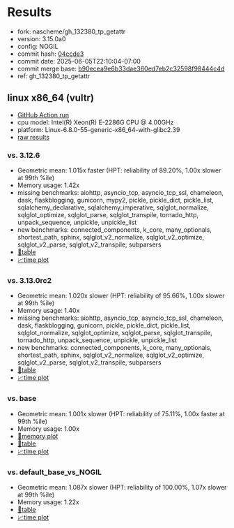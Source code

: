 # Results

- fork: nascheme/gh_132380_tp_getattr
- version: 3.15.0a0
- config: NOGIL
- commit hash: [04ccde3](https://github.com/nascheme/cpython/commit/04ccde3)
- commit date: 2025-06-05T22:10:04-07:00
- commit merge base: [b90ecea9e6b33dae360ed7eb2c32598f98444c4d](https://github.com/python/cpython/commit/b90ecea9e6b33dae360ed7eb2c32598f98444c4d)
- ref: gh_132380_tp_getattr

## linux x86_64 (vultr)

- [GitHub Action run](https://github.com/facebookexperimental/free-threading-benchmarking/actions/runs/15483329247)
- cpu model: Intel(R) Xeon(R) E-2286G CPU @ 4.00GHz
- platform: Linux-6.8.0-55-generic-x86_64-with-glibc2.39
- [raw results](bm-20250605-vultr-x86_64-nascheme-gh_132380_tp_getattr-3.15.0a0-04ccde3.json)

### vs. 3.12.6

- Geometric mean: 1.015x faster (HPT: reliability of 89.20%, 1.00x slower at 99th %ile)
- Memory usage: 1.42x
- missing benchmarks: aiohttp, asyncio_tcp, asyncio_tcp_ssl, chameleon, dask, flaskblogging, gunicorn, mypy2, pickle, pickle_dict, pickle_list, sqlalchemy_declarative, sqlalchemy_imperative, sqlglot_normalize, sqlglot_optimize, sqlglot_parse, sqlglot_transpile, tornado_http, unpack_sequence, unpickle, unpickle_list
- new benchmarks: connected_components, k_core, many_optionals, shortest_path, sphinx, sqlglot_v2_normalize, sqlglot_v2_optimize, sqlglot_v2_parse, sqlglot_v2_transpile, subparsers
- [📄table](bm-20250605-vultr-x86_64-nascheme-gh_132380_tp_getattr-3.15.0a0-04ccde3-vs-3.12.6.md)
- [📈time plot](bm-20250605-vultr-x86_64-nascheme-gh_132380_tp_getattr-3.15.0a0-04ccde3-vs-3.12.6.svg)

### vs. 3.13.0rc2

- Geometric mean: 1.020x slower (HPT: reliability of 95.66%, 1.00x slower at 99th %ile)
- Memory usage: 1.40x
- missing benchmarks: aiohttp, asyncio_tcp, asyncio_tcp_ssl, chameleon, dask, flaskblogging, gunicorn, pickle, pickle_dict, pickle_list, sqlglot_normalize, sqlglot_optimize, sqlglot_parse, sqlglot_transpile, tornado_http, unpack_sequence, unpickle, unpickle_list
- new benchmarks: connected_components, k_core, many_optionals, shortest_path, sphinx, sqlglot_v2_normalize, sqlglot_v2_optimize, sqlglot_v2_parse, sqlglot_v2_transpile, subparsers
- [📄table](bm-20250605-vultr-x86_64-nascheme-gh_132380_tp_getattr-3.15.0a0-04ccde3-vs-3.13.0rc2.md)
- [📈time plot](bm-20250605-vultr-x86_64-nascheme-gh_132380_tp_getattr-3.15.0a0-04ccde3-vs-3.13.0rc2.svg)

### vs. base

- Geometric mean: 1.001x slower (HPT: reliability of 75.11%, 1.00x faster at 99th %ile)
- Memory usage: 1.00x
- [🧠memory plot](bm-20250605-vultr-x86_64-nascheme-gh_132380_tp_getattr-3.15.0a0-04ccde3-vs-base-mem.svg)
- [📄table](bm-20250605-vultr-x86_64-nascheme-gh_132380_tp_getattr-3.15.0a0-04ccde3-vs-base.md)
- [📈time plot](bm-20250605-vultr-x86_64-nascheme-gh_132380_tp_getattr-3.15.0a0-04ccde3-vs-base.svg)

### vs. default_base_vs_NOGIL

- Geometric mean: 1.087x slower (HPT: reliability of 100.00%, 1.07x slower at 99th %ile)
- Memory usage: 1.22x
- [📄table](bm-20250605-vultr-x86_64-nascheme-gh_132380_tp_getattr-3.15.0a0-04ccde3-vs-default_base_vs_NOGIL.md)
- [📈time plot](bm-20250605-vultr-x86_64-nascheme-gh_132380_tp_getattr-3.15.0a0-04ccde3-vs-default_base_vs_NOGIL.svg)

